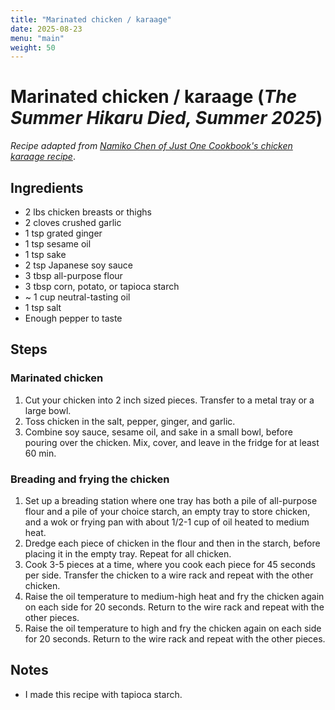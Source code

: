 ```yaml
---
title: "Marinated chicken / karaage"
date: 2025-08-23
menu: "main"
weight: 50
---
```


# Marinated chicken / karaage (*The Summer Hikaru Died, Summer 2025*)

*Recipe adapted from [Namiko Chen of Just One Cookbook's chicken karaage recipe](https://www.justonecookbook.com/karaage/)*.

## Ingredients

* 2 lbs chicken breasts or thighs
* 2 cloves crushed garlic
* 1 tsp grated ginger
* 1 tsp sesame oil
* 1 tsp sake
* 2 tsp Japanese soy sauce
* 3 tbsp all-purpose flour
* 3 tbsp corn, potato, or tapioca starch
* ~ 1 cup neutral-tasting oil
* 1 tsp salt
* Enough pepper to taste

## Steps

### Marinated chicken
1. Cut your chicken into 2 inch sized pieces. Transfer to a metal tray or a large bowl.
2. Toss chicken in the salt, pepper, ginger, and garlic.
3. Combine soy sauce, sesame oil, and sake in a small bowl, before pouring over the chicken. Mix, cover, and leave in the fridge for at least 60 min.

### Breading and frying the chicken
1. Set up a breading station where one tray has both a pile of all-purpose flour and a pile of your choice starch, an empty tray to store chicken, and a wok or frying pan with about 1/2-1 cup of oil heated to medium heat.
2. Dredge each piece of chicken in the flour and then in the starch, before placing it in the empty tray. Repeat for all chicken.
3. Cook 3-5 pieces at a time, where you cook each piece for 45 seconds per side. Transfer the chicken to a wire rack and repeat with the other chicken.
4. Raise the oil temperature to medium-high heat and fry the chicken again on each side for 20 seconds. Return to the wire rack and repeat with the other pieces.
5. Raise the oil temperature to high and fry the chicken again on each side for 20 seconds. Return to the wire rack and repeat with the other pieces. 

## Notes
* I made this recipe with tapioca starch.